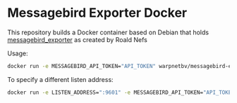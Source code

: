 # Messagebird Exporter Docker

This repository builds a Docker container based on Debian that holds
[messagebird_exporter](https://github.com/roaldnefs/messagebird_exporter) as created by Roald Nefs

Usage:

```bash
docker run -e MESSAGEBIRD_API_TOKEN="API_TOKEN" warpnetbv/messagebird-exporter:latest
```

To specify a different listen address:

```bash
docker run -e LISTEN_ADDRESS=":9601" -e MESSAGEBIRD_API_TOKEN="API_TOKEN" warpnetbv/messagebird-exporter:latest
```
